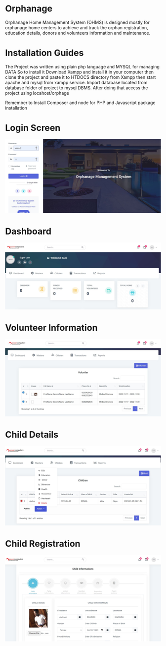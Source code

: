 # Orphanage
Orphanage Home Management System (OHMS) is designed mostly for orphanage home centers to achieve and track the orphan registration, education details, donors and volunteers information and maintenance.

# Installation Guides
The Project was written using plain php language and MYSQL for managing DATA 
So to install it Download Xampp and install it in your computer then clone the project and paste it to HTDOCS directory from Xampp then start apache and mysql from xampp service. Import database located from database folder of project to mysql DBMS. After doing that access the project using locahost/orphage

Remember to Install Composer and node for PHP and Javascript package installation



# Login Screen
![Screenshot](img/1.JPG)

# Dashboard
![Screenshot](img/2.JPG)

# Volunteer Information
![Screenshot](img/3.JPG)


# Child Details
![Screenshot](img/4.JPG)

# Child Registration
![Screenshot](img/5.JPG)


